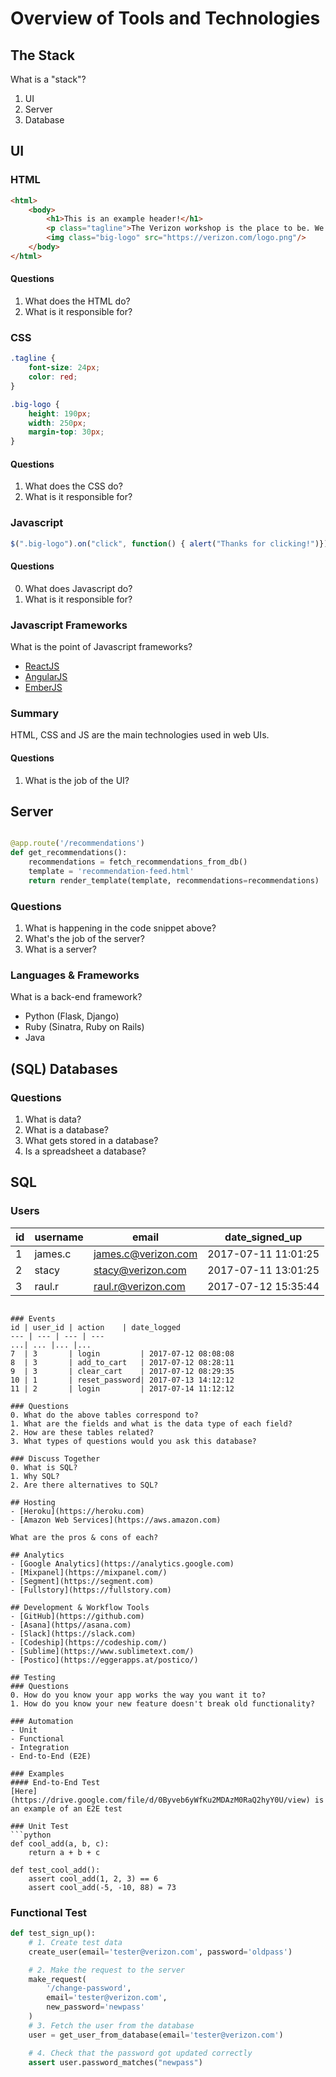 # Overview of Tools and Technologies
## The Stack
What is a "stack"?

1. UI
2. Server
3. Database

## UI
### HTML
```html
<html>
    <body>
        <h1>This is an example header!</h1>
        <p class="tagline">The Verizon workshop is the place to be. We're going to learn so much.</p>
        <img class="big-logo" src="https://verizon.com/logo.png"/>
    </body>
</html>
```

#### Questions
1. What does the HTML do?
2. What is it responsible for?

### CSS
```css
.tagline {
    font-size: 24px;
    color: red;
}

.big-logo {
    height: 190px;
    width: 250px;
    margin-top: 30px;
}
```

#### Questions
1. What does the CSS do?
2. What is it responsible for?


### Javascript
```javascript
$(".big-logo").on("click", function() { alert("Thanks for clicking!")});
```

#### Questions
0. What does Javascript do?
1. What is it responsible for?

### Javascript Frameworks
What is the point of Javascript frameworks?

- [ReactJS](https://facebook.github.io/react/)
- [AngularJS](https://angularjs.org/)
- [EmberJS](https://www.emberjs.com/)

### Summary
HTML, CSS and JS are the main technologies used in web UIs.

#### Questions
1. What is the job of the UI?

## Server
```python

@app.route('/recommendations')
def get_recommendations():
    recommendations = fetch_recommendations_from_db()
    template = 'recommendation-feed.html'
    return render_template(template, recommendations=recommendations)

```

### Questions
1. What is happening in the code snippet above?
2. What's the job of the server?
3. What is a server?

### Languages & Frameworks
What is a back-end framework?

- Python (Flask, Django)
- Ruby (Sinatra, Ruby on Rails)
- Java

## (SQL) Databases
### Questions
1. What is data?
2. What is a database?
3. What gets stored in a database?
4. Is a spreadsheet a database?

## SQL
### Users
id | username | email               | date_signed_up
--- | --- | --- | ---
1  | james.c  | james.c@verizon.com | 2017-07-11 11:01:25
2  | stacy    | stacy@verizon.com   | 2017-07-11 13:01:25
3  | raul.r   | raul.r@verizon.com  | 2017-07-12 15:35:44
```

### Events
id | user_id | action    | date_logged
--- | --- | --- | ---
...| ... |... |...
7  | 3       | login         | 2017-07-12 08:08:08
8  | 3       | add_to_cart   | 2017-07-12 08:28:11
9  | 3       | clear_cart    | 2017-07-12 08:29:35
10 | 1       | reset_password| 2017-07-13 14:12:12
11 | 2       | login         | 2017-07-14 11:12:12

### Questions
0. What do the above tables correspond to?
1. What are the fields and what is the data type of each field?
2. How are these tables related?
3. What types of questions would you ask this database?

### Discuss Together
0. What is SQL?
1. Why SQL?
2. Are there alternatives to SQL?

## Hosting
- [Heroku](https://heroku.com)
- [Amazon Web Services](https://aws.amazon.com)

What are the pros & cons of each?

## Analytics
- [Google Analytics](https://analytics.google.com)
- [Mixpanel](https://mixpanel.com/)
- [Segment](https://segment.com)
- [Fullstory](https://fullstory.com)

## Development & Workflow Tools
- [GitHub](https://github.com)
- [Asana](https//asana.com)
- [Slack](https://slack.com)
- [Codeship](https://codeship.com/)
- [Sublime](https://www.sublimetext.com/)
- [Postico](https://eggerapps.at/postico/)

## Testing
### Questions
0. How do you know your app works the way you want it to?
1. How do you know your new feature doesn't break old functionality?

### Automation
- Unit
- Functional
- Integration
- End-to-End (E2E)

### Examples
#### End-to-End Test
[Here](https://drive.google.com/file/d/0Byveb6yWfKu2MDAzM0RaQ2hyY0U/view) is an example of an E2E test

### Unit Test
```python
def cool_add(a, b, c):
    return a + b + c

def test_cool_add():
    assert cool_add(1, 2, 3) == 6
    assert cool_add(-5, -10, 88) = 73
```

### Functional Test
```python
def test_sign_up():
    # 1. Create test data
    create_user(email='tester@verizon.com', password='oldpass')

    # 2. Make the request to the server
    make_request(
        '/change-password',
        email='tester@verizon.com',
        new_password='newpass'
    )
    # 3. Fetch the user from the database
    user = get_user_from_database(email='tester@verizon.com')

    # 4. Check that the password got updated correctly
    assert user.password_matches("newpass")
```